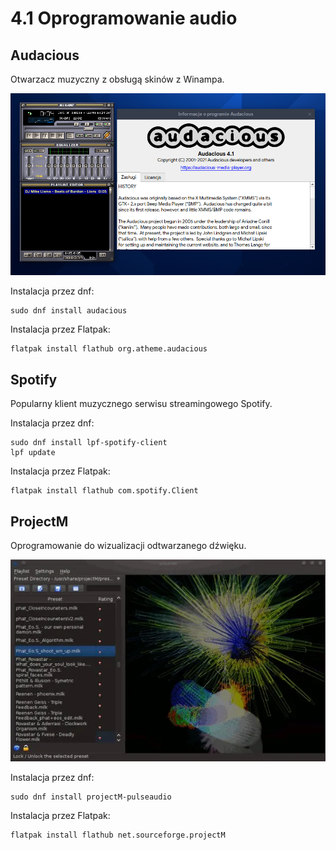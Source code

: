 # 4.1 Oprogramowanie audio

## Audacious
Otwarzacz muzyczny z obsługą skinów z Winampa.

![Audacious](./gfx/audacious.png)

Instalacja przez dnf:
```
sudo dnf install audacious
```
Instalacja przez Flatpak:
```
flatpak install flathub org.atheme.audacious
```

## Spotify
Popularny klient muzycznego serwisu streamingowego Spotify.

Instalacja przez dnf:
```
sudo dnf install lpf-spotify-client
lpf update
```
Instalacja przez Flatpak:
```
flatpak install flathub com.spotify.Client
```

## ProjectM
Oprogramowanie do wizualizacji odtwarzanego dźwięku.

![ProjectM](./gfx/projectm.webp)

Instalacja przez dnf:
```
sudo dnf install projectM-pulseaudio
```
Instalacja przez Flatpak:
```
flatpak install flathub net.sourceforge.projectM
```